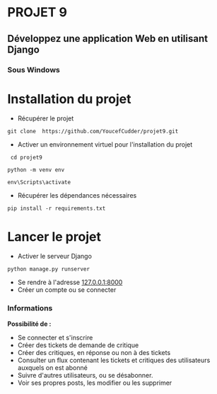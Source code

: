 # **PROJET 9**

## Développez une application Web en utilisant Django


### Sous Windows

# Installation du  projet 

- Récupérer le projet 
 ```shell
git clone  https://github.com/YoucefCudder/projet9.git
```

- Activer un environnement virtuel pour l'installation du projet
````shell
 cd projet9

python -m venv env

env\Scripts\activate
````

- Récupérer les dépendances nécessaires
````shell
pip install -r requirements.txt
````
# Lancer le projet 

- Activer le serveur Django
````shell
python manage.py runserver
````
- Se rendre à l'adresse [127.0.0.1:8000](http://127.0.0.1:8000)
- Créer un compte ou se connecter


### Informations 

**Possibilité de :** 
- Se connecter et s'inscrire
- Créer des tickets de demande de critique 
- Créer des critiques, en réponse ou non à des tickets 
- Consulter un flux contenant les tickets et critiques des utilisateurs auxquels on est abonné 
- Suivre d'autres utilisateurs, ou se désabonner.
- Voir ses propres posts, les modifier ou les supprimer 

